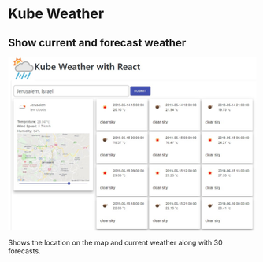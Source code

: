 # Kube Weather

## Show current and forecast weather
![](docs/screen1.jpg)

Shows the location on the map and current weather along with 30 forecasts.